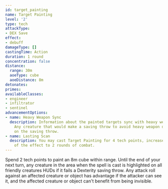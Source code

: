 ```yaml
---
id: target_painting
name: Target Painting
level: '2'
type: tech
attackType:
- DEX Save
effect:
- debuff
damageType: []
castingTime: Action
duration: 1 round
concentration: false
distance:
  range: 30m
  aoeType: cube
  aoeDistance: 8m
detonates: 
primes: 
availableClasses:
- engineer
- infiltrator
- sentinel
advancementOptions:
- name: Heavy Weapon Sync
  description: Information about the painted targets sync with heavy weapon systems.
    Any creature that would make a saving throw to avoid heavy weapon damage has disadvantage
    on the saving throw.
- name: Lasting Scan
  description: You may cast Target Painting for 4 tech points, increase the duration
    of the effect to 2 rounds of combat.
---
```

Spend 2 tech points to paint an 8m cube within range. Until the end of your next turn, any creature in the area when the spell is cast is highlighted on all friendly creatures HUDs if it fails a Dexterity saving throw.
Any attack roll against an affected creature or object has advantage if the attacker can see it, and the affected creature or object can't benefit from being invisible.